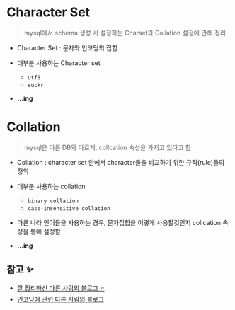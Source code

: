 # Character Set
> mysql에서 schema 생성 시 설정하는 Charset과 Collation 설정에 관해 정리   

+ Character Set : 문자와 인코딩의 집합
+ 대부분 사용하는 Character set
   + `utf8`
   + `euckr`

+ **...ing**

# Collation
> mysql은 다른 DB와 다르게, collcation 속성을 가지고 있다고 함   

+ Collation : character set 안에서 character들을 비교하기 위한 규칙(rule)들의 정의

+ 대부분 사용하는 collation
   + `binary collation`
   + `case-insensitive collation`   


+ 다른 나라 언어들을 사용하는 경우, 문자집합을 어떻게 사용할것인지 collcation 속성을 통해 설정함

+ **...ing**

## 참고 ✨
+ [잘 정리하신 다른 사람의 블로그 ⭐](https://mysqldba.tistory.com/154)
+ [인코딩에 관련 다른 사람의 블로그](https://kamang-it.tistory.com/245)
